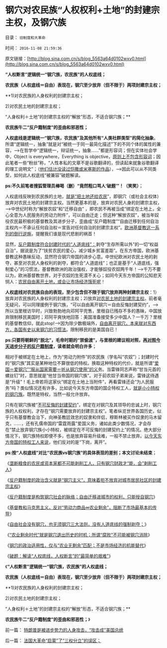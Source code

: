 # 钢穴对农民族“人权权利+土地”的封建宗主权，及钢穴族

目录： `旧制度和大革命` 

时间： `2016-11-08 21:59:36` 

原文链接：[http://blog.sina.com.cn/s/blog_5563a64d0102wxv0.html](http://blog.sina.com.cn/s/blog_5563a64d0102wxv0.html)

**“人权断言”逻辑统一“钢穴族，农民族”的人权底线；**

**农民族（人权底线＝自由）表现在，钢穴至少放弃（但不限于）两项封建宗主权；**

**1)对农民族的人身权利的封建宗主权；

2)对农民土地的封建宗主权；

“人身权利＋土地”的封建宗主权的“解放”形态，不适合钢穴族；**

**农民族牛二“反户籍制度”的歪曲和邪恶性；**



**人权底线是逻辑统一“钢穴族，农民族”及其他所有“人类社群类型”的简化抽象**。所谓“逻辑统一，抽象”就是对“被统一于同一最简化描述”下的不同个体的属性的兼容，——>在哲学中“逻辑统一，辩证统一，抽象……”都是形容词；但在实体社会学中，Object
is everywhere，Everything is objective，[原则上不包含形容词](../../../2009/7/5/为什么科学陈述比哲学断言诡辩有说服力.md)；因此笔者一些“粉丝”称，“人性本私的文章不是谷歌翻译的，但读起来就象谷歌翻译的理工说明文”；（[他们估计没读过恺撒或米塞斯的作品](../../../2010/3/7/米塞斯是科学陈述不杂繁冗的文学典范.md)），——>因此可以从不同类型，如何此人权底线“被兼容”破题解读。

**ps:不久前笔者搜狐管理员棒喝（删）“竟然粗口骂人‘破题’”！（笑笑）**；

人权底线反映到农民族的土地，[就是“把土地还给农民](../../../2009/1/20/把土地产权还给农民，让土地私有化！.md)”，即钢穴（或社会主权体）放弃对农民土地的封建宗主权。当然更基本的是，放弃对农民人身的封建宗主权，——>中世纪时称为“解放农奴”和“迁移自由”
，即农民不再被当成“绑定在土地上，全心全意为人民服务的劳动力附件”，可以自由迁走；但这种“解放农奴”，被当年奴役农民最积极的基督教及其进步分子，歪曲成“反户籍制度”“自由迁移到任何自治主权内＝不承认任何自治权＝宣告对任何自治的封建宗主权”。[欧洲基督教这一系列的倒行逆施](../../../2016/11/1/反户籍制度是构筑钢穴社会的脉络，基督教不是国际惯例；.md)，提醒我们谁是现代悲剧的祸首！

显然，[反户籍制度符合封建时代的“人道底线”：](../../../2016/10/4/“人道底线”的政治含义是“剥夺”，不是“给予”；.md)剥夺“生存所需以外”的一切“权益自治”，据说是为了“扶贫农民的爱心，减少城乡贫富差距”。在东方帝国，欧洲基督教这种愚昧反动，显然符合钢穴帝国的进步心意。中世纪欧洲对农民土地的剥夺，甚至对农民人身权利的剥夺，都符合“人道底线”；也正是基于“人道底线，强制爱心”的习惯法，基督教欧洲的政治强权，才能够奴役农奴两千年！——>千万不要以为，欧洲基督教世界，对于农奴的生死漠不关心；如同今天东方帝国的公知悲天悯人：[农民自由离开土地，或会让市场经济饿死呢](../../../2011/11/26/土地私有化就是解放农民；解放土地，解放农业.md)！

**人权底线对农民族自由的表现，至少包含但不限于钢穴放弃两种封建宗主权**：1）放弃对农民族的人身权利的封建宗主权；2)放弃[对农民土地的封建宗主权](../../../2016/11/3/钢穴三大法则，法学解释“人权底线”和“自由”.md)。前者毫无疑问，可以同理援例于钢穴族，“可以自由离开钢穴＝自由反悔封建契约”，——>所以当里根访华时，兴致勃勃地向邓阿平兜售，里根自已残存不多的愚昧，中国放弃限制移民美国时；邓阿平爽快地回答：美国准备接受多少中国人？一千万？里根的基督教信仰，就此stop!——>因为除少数极端外，[自由离开钢穴，本来就对东西方，各国有史以来钢穴的习惯法](../../../2009/9/6/户籍制度杂锦批之“我的财产是你的”潜台词.md)。限制移民的是美国自已！

**ps:只要将朝鲜的“脱北”，毛帝时期的“禁偷渡”，与里根的建议相对照，[再对照今天进步分子的反户籍制度](../../../2014/9/15/理解奴隶制，理解“反户籍制度”是最邪恶的意识形态.md)，读者就会明白许多**；

相对于被绑定在土地上，作为“劳动力附件”的农民族（学名叫“农奴”）；封建时代的“钢穴族”其实是某种地位不算很低的特权。换取这种特权的代价，就是所谓“[爱国＝爱钢穴”“服从国家需要＝听从钢穴使用”的义](../../../2009/3/25/中国式诡辩：道德祭坛上忠君的义务.md)务。当雷锋同志声称“甘当元首的螺丝钉”时，意思就是“他甘当帝国的钢穴族”。对于前农奴子弟来说，雷锋这待遇是“升级”！毛上帝若将这家伙“绑定在土地上当附件”，再看雷锋还会“为人民服务”吗？类似情况还有许多，比如说今天东方帝国的国企特权工人，[就是小小特权的钢穴族](../../../2010/9/14/特权不能反？反蜱虫就是反人类？.md)。既然是特权，当然一般允许放弃。

只有在钢穴族被“[不可反悔的封建契约](../../../2016/5/19/不可反悔的契约或“诚信的义务”，称为“奴役，bondage”.md)”，绑定在对钢穴及其领导的忠诚上时，钢穴族的人权权利，才存在“钢穴需要放弃的封建宗主权”。笔者纵览世界各国历史，似乎只有基督教会治下，向神圣教廷效忠的奴隶和伴侣，穆斯林被买作奴隶的马木留克，……，还有孔儒帝国的“雷霆雨露”爱国义务，诸如此类少数情况，才会存在“禁止放弃钢穴族小小特权，被绑定在不可反悔的封建契约上”的情况。绝大部分情况下，钢穴族特权即便不多，也是放弃容易升级难，一般不禁止放弃。[以今天东方帝国的特权工人来说](../../../2012/8/31/让民主滚开！特权工人阶级不答应！.md)，他们反对的是“下岗，离开”。

**ps:按“人权底线”对比“农民族vs钢穴族”的具体表现的差别；本文讨论未结束**；

《[垄断粮食的农民或资本家都不可能剥削工人，只有钢穴财政才“能，会”剥削工人](../../../2016/10/30/人道底线升级为人权底线，工人农民都不可能再被剥削.md)》

《[反户籍制度的政治含义就是“钢穴主义”，意味着拒不放弃对城市居民社区的封建宗主权](../../../2016/10/31/农民脱贫的极简要点.md)》

《[反户籍制度是构筑钢穴社会的脉络；自由迁移进城市的权利，只能授自钢穴](../../../2016/11/1/反户籍制度是构筑钢穴社会的脉络，基督教不是国际惯例；.md)》

《[基督教和马克思主义，反对“劳动力商品∞农业剩余”，阻断了市场最基本的传导](../../../2016/11/2/“剩余价值理论”“学术”的政治本质.md)》

《[自由社会没有钢穴，也无须钢穴三大法则，没有人道底线的强制剥夺；](../../../2016/11/3/钢穴三大法则，法学解释“人权底线”和“自由”.md)》

《[“农业剩余时代”就是钢穴退出历史的时机；所谓“腐败”不可能被钢穴消除](../../../2016/11/4/“农业剩余时代”就是钢穴退出历史的时机；.md)》

《[钢穴的政治适用性，仅与“农业无剩余”匹配；不是市场经济的机能替代](../../../2016/11/6/常识命题上的科普，非常简单的艰难；.md)》

《[破题：解读“人权底线，人权断言”的“最简单的艰难”](../../../2016/11/7/破题：解读“人权底线，人权断言”的“最简单的艰难”；.md)》

《**“人权断言”逻辑统一“钢穴族，农民族”的人权底线；**

**农民族（人权底线＝自由）表现在，钢穴至少放弃（但不限于）两项封建宗主权；**

**1)对农民族的人身权利的封建宗主权；

2)对农民土地的封建宗主权；

“人身权利＋土地”的封建宗主权的“解放”形态，不适合钢穴族；**

**农民族牛二“反户籍制度”的歪曲和邪恶性；**》

前一篇： [特朗普是被进步势力的人身攻击，“攻击成”美国总统](../../../2016/11/9/特朗普是被进步势力的人身攻击，“攻击成”美国总统.md)

后一篇： [法国大革命“启蒙”了“三权分立”的误区；](../../../2016/11/4/法国大革命“启蒙”了“三权分立”的误区；.md)

